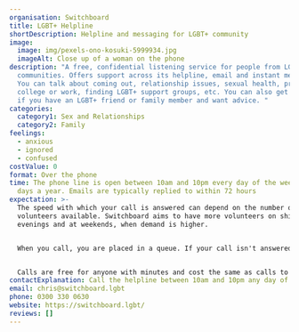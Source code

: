 ```yaml
---
organisation: Switchboard
title: LGBT+ Helpline
shortDescription: Helpline and messaging for LGBT+ community
image:
  image: img/pexels-ono-kosuki-5999934.jpg
  imageAlt: Close up of a woman on the phone
description: "A free, confidential listening service for people from LGBT+
  communities. Offers support across its helpline, email and instant messaging.
  You can talk about coming out, relationship issues, sexual health, problems at
  college or work, finding LGBT+ support groups, etc. You can also get in touch
  if you have an LGBT+ friend or family member and want advice. "
categories:
  category1: Sex and Relationships
  category2: Family
feelings:
  - anxious
  - ignored
  - confused
costValue: 0
format: Over the phone
time: The phone line is open between 10am and 10pm every day of the week, 365
  days a year. Emails are typically replied to within 72 hours
expectation: >-
  The speed with which your call is answered can depend on the number of
  volunteers available. Switchboard aims to have more volunteers on shift in the
  evenings and at weekends, when demand is higher. 


  When you call, you are placed in a queue. If your call isn't answered, ring back. You won't be able to leave a message, and Switchboard can't return calls. 


  Calls are free for anyone with minutes and cost the same as calls to 01 and 02 numbers with credit. If you would prefer you can use the Instant Messaging service on the Switchboard website or email the Switchboard. 
contactExplanation: Call the helpline between 10am and 10pm any day of the week.
email: chris@switchboard.lgbt
phone: 0300 330 0630
website: https://switchboard.lgbt/
reviews: []
---
```

